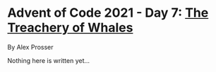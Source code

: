 # Advent of Code 2021 - Day 7: [The Treachery of Whales](https://adventofcode.com/2021/day/7)
By Alex Prosser

Nothing here is written yet...